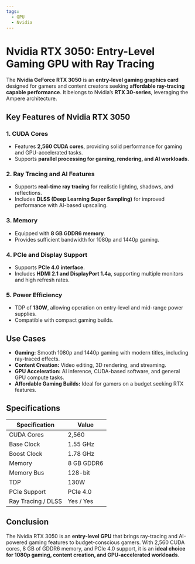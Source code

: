 ```yaml
---
tags:
  - GPU
  - Nvidia
---
```


# Nvidia RTX 3050: Entry-Level Gaming GPU with Ray Tracing

The **Nvidia GeForce RTX 3050** is an **entry-level gaming graphics card** designed for gamers and content creators seeking **affordable ray-tracing capable performance**. It belongs to Nvidia’s **RTX 30-series**, leveraging the Ampere architecture.

## Key Features of Nvidia RTX 3050

### 1. **CUDA Cores**

* Features **2,560 CUDA cores**, providing solid performance for gaming and GPU-accelerated tasks.
* Supports **parallel processing for gaming, rendering, and AI workloads**.

### 2. **Ray Tracing and AI Features**

* Supports **real-time ray tracing** for realistic lighting, shadows, and reflections.
* Includes **DLSS (Deep Learning Super Sampling)** for improved performance with AI-based upscaling.

### 3. **Memory**

* Equipped with **8 GB GDDR6 memory**.
* Provides sufficient bandwidth for 1080p and 1440p gaming.

### 4. **PCIe and Display Support**

* Supports **PCIe 4.0 interface**.
* Includes **HDMI 2.1 and DisplayPort 1.4a**, supporting multiple monitors and high refresh rates.

### 5. **Power Efficiency**

* TDP of **130W**, allowing operation on entry-level and mid-range power supplies.
* Compatible with compact gaming builds.

## Use Cases

* **Gaming:** Smooth 1080p and 1440p gaming with modern titles, including ray-traced effects.
* **Content Creation:** Video editing, 3D rendering, and streaming.
* **GPU Acceleration:** AI inference, CUDA-based software, and general GPU compute tasks.
* **Affordable Gaming Builds:** Ideal for gamers on a budget seeking RTX features.

## Specifications

| Specification      | Value      |
| ------------------ | ---------- |
| CUDA Cores         | 2,560      |
| Base Clock         | 1.55 GHz   |
| Boost Clock        | 1.78 GHz   |
| Memory             | 8 GB GDDR6 |
| Memory Bus         | 128-bit    |
| TDP                | 130W       |
| PCIe Support       | PCIe 4.0   |
| Ray Tracing / DLSS | Yes / Yes  |

## Conclusion

The Nvidia RTX 3050 is an **entry-level GPU** that brings ray-tracing and AI-powered gaming features to budget-conscious gamers. With 2,560 CUDA cores, 8 GB of GDDR6 memory, and PCIe 4.0 support, it is an **ideal choice for 1080p gaming, content creation, and GPU-accelerated workloads**.
